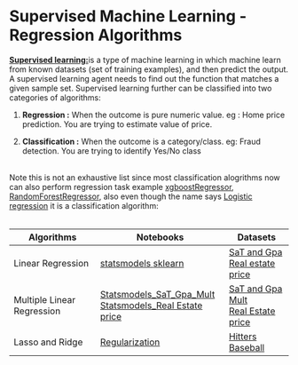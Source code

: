 # Supervised Machine Learning - Regression Algorithms
<a href='https://developers.google.com/machine-learning/intro-to-ml/supervised'>**Supervised learning:**</a>is a type of machine learning in which machine learn
from known datasets (set of training examples), and then predict the output.
A supervised learning agent needs to find out the function that matches a given sample set.
Supervised learning further can be classified into two categories of algorithms:

1) **Regression :** When the outcome is pure numeric value. 
	eg : Home price prediction. You are trying to estimate value of price.

2) **Classification :** When the outcome is a category/class. 
	eg: Fraud detection. You are trying to identify Yes/No class 

<br>
Note this is not an exhaustive list since most classification alogrithms now can also perform regression task example <a href="https://scikit-learn.org/stable/auto_examples/ensemble/plot_gradient_boosting_regression.html">xgboostRegressor</a>,  <a href="https://scikit-learn.org/stable/modules/generated/sklearn.ensemble.RandomForestRegressor.html">RandomForestRegressor</a>, also even though the name says <a href="https://scikit-learn.org/stable/modules/generated/sklearn.linear_model.LogisticRegression.html">Logistic regression</a> it is a classification algorithm:
<br>
<br>
<table>
   <thead>
      <tr>
         <th>Algorithms</th>
         <th>Notebooks</th>
        <th>Datasets</th>
      </tr>
   </thead>
   <tbody>
      <tr>
        <td>Linear Regression </td>
        <td><a href="https://github.com/Kmohamedalie/Supervised_Machine_Learning-Regression/blob/master/Notebook/Simple_Linear_Regression_with_Statsmodels.ipynb">statsmodels </a> <a href="https://github.com/Kmohamedalie/Supervised_Machine_Learning-Regression/blob/master/Notebook/Simple_Linear_Regression_with_Sklearn_SAT_and_GPA.ipynb">sklearn</a></td>
        <td><a href="https://github.com/Kmohamedalie/Supervised_Machine_Learning-Regression/blob/master/Dataset/SAT_GPA.csv">SaT and Gpa</a> <br/> <a href="https://github.com/Kmohamedalie/Supervised_Machine_Learning-Regression/blob/master/Dataset/real_estate_price_size.csv">Real estate price</a> </td>
      </tr>
      <tr>
        <td>Multiple Linear Regression </td>
        <td><a href="https://github.com/Kmohamedalie/Supervised_Machine_Learning-Regression/blob/master/Notebook/Multiple_Linear_Regression_with_Statsmodels_SaT_and_Gpa.ipynb">Statsmodels_SaT_Gpa_Mult </a> 
		<br/> 
		<a href="https://github.com/Kmohamedalie/Supervised_Machine_Learning-Regression/blob/master/Notebook/Real_Estate_Housing_Statsmodels.ipynb">Statsmodels_Real Estate price </a> </td>
        <td><a href="https://github.com/Kmohamedalie/Supervised_Machine_Learning-Regression/blob/master/Dataset/SAT_GPA_mult.csv"> SaT and Gpa Mult</a> <br/>
		<a href="https://github.com/Kmohamedalie/Supervised_Machine_Learning-Regression/blob/master/Dataset/real_estate_price_size_year.csv">Real Estate price </a></td>
      </tr>  
      <tr>
        <td>Lasso and Ridge </td>
        <td><a href="https://github.com/Kmohamedalie/Supervised_Machine_Learning-Regression/blob/master/Notebook/Ridge_and_Lasso_Regression_Hitters_baseball.ipynb">Regularization</a></td>
        <td><a href="https://github.com/Kmohamedalie/Supervised_Machine_Learning-Regression/blob/master/Dataset/Hitters.csv">Hitters Baseball</a></td>
      </tr>  
    
   </tbody>
</table>
